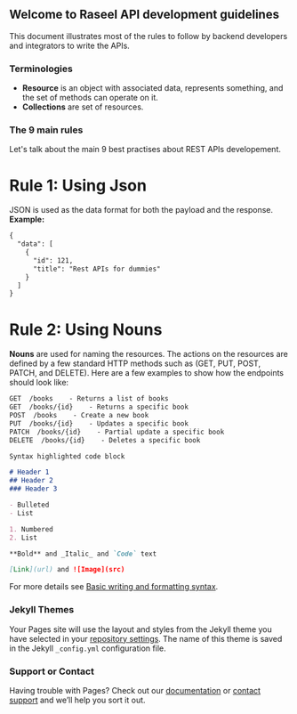 ## Welcome to Raseel API development guidelines

This document illustrates most of the rules to follow by backend developers and integrators to write the APIs.

### Terminologies
- **Resource** is an object with associated data, represents something, and the set of methods can operate on it.
- **Collections** are set of resources.

### The 9 main rules

Let's talk about the main 9 best practises about REST APIs developement.
# Rule 1: Using Json
JSON is used as the data format for both the payload and the response.
**Example:**
```markdown
{
  "data": [
    {
      "id": 121,
      "title": "Rest APIs for dummies"
    }
  ]
}
```
# Rule 2: Using Nouns
**Nouns** are used for naming the resources. The actions on the resources are defined by a few standard HTTP methods such as (GET, PUT, POST, PATCH, and DELETE).
Here are a few examples to show how the endpoints should look like:


```markdown
GET  /books    - Returns a list of books
GET  /books/{id}    - Returns a specific book
POST  /books    - Create a new book
PUT  /books/{id}    - Updates a specific book
PATCH  /books/{id}    - Partial update a specific book
DELETE  /books/{id}    - Deletes a specific book
```


```markdown
Syntax highlighted code block

# Header 1
## Header 2
### Header 3

- Bulleted
- List

1. Numbered
2. List

**Bold** and _Italic_ and `Code` text

[Link](url) and ![Image](src)
```

For more details see [Basic writing and formatting syntax](https://docs.github.com/en/github/writing-on-github/getting-started-with-writing-and-formatting-on-github/basic-writing-and-formatting-syntax).

### Jekyll Themes

Your Pages site will use the layout and styles from the Jekyll theme you have selected in your [repository settings](https://github.com/raseel-public/apis/settings/pages). The name of this theme is saved in the Jekyll `_config.yml` configuration file.

### Support or Contact

Having trouble with Pages? Check out our [documentation](https://docs.github.com/categories/github-pages-basics/) or [contact support](https://support.github.com/contact) and we’ll help you sort it out.
